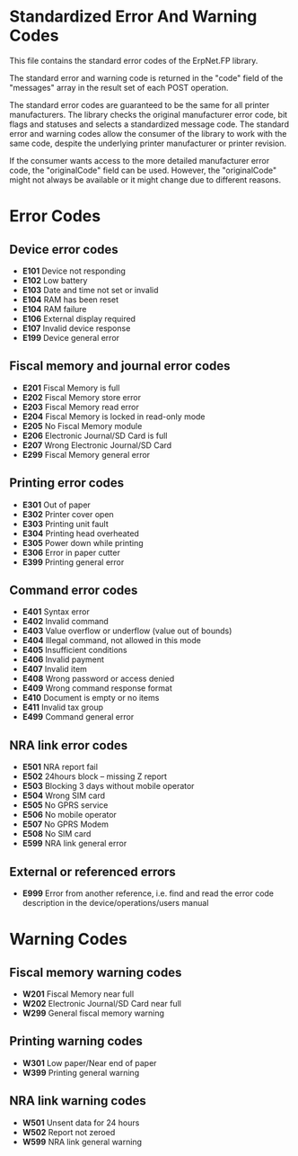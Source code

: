 # Standardized Error And Warning Codes
This file contains the standard error codes of the ErpNet.FP library.

The standard error and warning code is returned in the "code" field of the "messages" array in the result set of each POST operation.

The standard error codes are guaranteed to be the same for all printer manufacturers. 
The library checks the original manufacturer error code, bit flags and statuses and selects a standardized message code.
The standard error and warning codes allow the consumer of the library to work with the same code, 
despite the underlying printer manufacturer or printer revision.

If the consumer wants access to the more detailed manufacturer error code, the "originalCode" field can be used.
However, the "originalCode" might not always be available or it might change due to different reasons.

# Error Codes

## Device error codes 
* **E101** Device not responding
* **E102** Low battery
* **E103** Date and time not set or invalid
* **E104** RAM has been reset
* **E104** RAM failure
* **E106** External display required
* **E107** Invalid device response
* **E199** Device general error

## Fiscal memory and journal error codes
* **E201** Fiscal Memory is full
* **E202** Fiscal Memory store error
* **E203** Fiscal Memory read error
* **E204** Fiscal Memory is locked in read-only mode
* **E205** No Fiscal Memory module
* **E206** Electronic Journal/SD Card is full
* **E207** Wrong Electronic Journal/SD Card 
* **E299** Fiscal Memory general error

## Printing error codes
* **E301** Out of paper
* **E302** Printer cover open
* **E303** Printing unit fault
* **E304** Printing head overheated
* **E305** Power down while printing
* **E306** Error in paper cutter
* **E399** Printing general error

## Command error codes
* **E401** Syntax error
* **E402** Invalid command
* **E403** Value overflow or underflow (value out of bounds)
* **E404** Illegal command, not allowed in this mode
* **E405** Insufficient conditions
* **E406** Invalid payment
* **E407** Invalid item
* **E408** Wrong password or access denied
* **E409** Wrong command response format
* **E410** Document is empty or no items
* **E411** Invalid tax group
* **E499** Command general error

## NRA link error codes
* **E501** NRA report fail
* **E502** 24hours block – missing Z report
* **E503** Blocking 3 days without mobile operator
* **E504** Wrong SIM card
* **E505** No GPRS service
* **E506** No mobile operator
* **E507** No GPRS Modem
* **E508** No SIM card
* **E599** NRA link general error

## External or referenced errors
* **E999** Error from another reference, i.e. find and read the error code description in the device/operations/users manual 


# Warning Codes

## Fiscal memory warning codes
* **W201** Fiscal Memory near full
* **W202** Electronic Journal/SD Card near full
* **W299** General fiscal memory warning

## Printing warning codes
* **W301** Low paper/Near end of paper
* **W399** Printing general warning

## NRA link warning codes
* **W501** Unsent data for 24 hours
* **W502** Report not zeroed
* **W599** NRA link general warning
